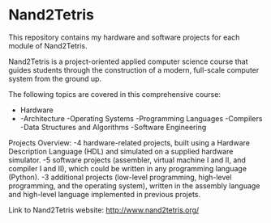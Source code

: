 # Nand2Tetris

This repository contains my hardware and software projects for each module of Nand2Tetris.

Nand2Tetris is a project-oriented applied computer science course that guides students through the construction of a modern, full-scale computer system from the ground up.

The following topics are covered in this comprehensive course:
<ul>
<li>Hardware<li>
-Architecture
-Operating Systems
-Programming Languages
-Compilers
-Data Structures and Algorithms
-Software Engineering
</ul>

Projects Overview:
-4 hardware-related projects, built using a Hardware Description Language (HDL) and simulated on a supplied hardware simulator. 
-5 software projects (assembler, virtual machine I and II, and compiler I and II), which could be written in any programming language (Python).
-3 additional projects (low-level programming, high-level programming, and the operating system), written in the assembly language and high-level language implemented in previous projets.

Link to Nand2Tetris website: http://www.nand2tetris.org/
